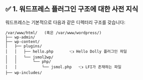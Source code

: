 ## ✅ 1. 워드프레스 플러그인 구조에 대한 사전 지식

워드프레스는 기본적으로 다음과 같은 디렉터리 구조를 갖습니다:

```
/var/www/html/   (혹은 /var/www/wordpress/)
├── wp-admin/
├── wp-content/
│   ├── plugins/
│   │   ├── hello.php       👈 Hello Dolly 플러그인 파일
│   │   └── jsmol2wp/
│   │       └── php/
│   │           └── jsmol.php   👈 LFI가 존재하는 파일
├── wp-includes/
```
